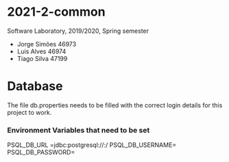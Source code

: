 # 2021-2-common
Software Laboratory, 2019/2020, Spring semester

* Jorge Simões 46973
* Luis Alves 46974
* Tiago	Silva 47199

# Database

The file db.properties needs to be filled with the correct login details for this project to work.

### Environment Variables that need to be set

PSQL_DB_URL =jdbc:postgresql://<host>:<port>/<database>
PSQL_DB_USERNAME=<user>
PSQL_DB_PASSWORD=<password>